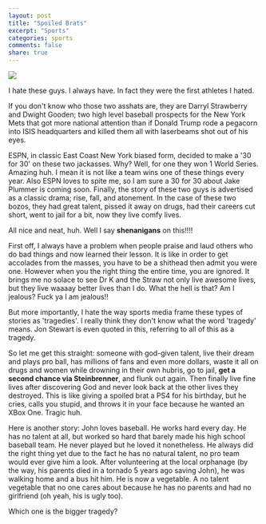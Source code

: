 ```yaml
---
layout: post
title: "Spoiled Brats"
excerpt: "Sports"
categories: sports
comments: false
share: true
---
```


![](http://www.ooyuz.com/images/2016/6/14/1468518750281.jpg)



I hate these guys. I always have. In fact they were the first athletes I hated.


If you don't know who those two asshats are, they are Darryl Strawberry and Dwight Gooden; two high level baseball prospects for the New York Mets that got more national attention than if Donald Trump rode a pegacorn into ISIS headquarters and killed them all with laserbeams shot out of his eyes. 



ESPN, in classic East Coast New York biased form, decided to make a '30 for 30' on these two jackasses. Why? Well, for one they won 1 World Series. Amazing huh. I mean it is not like a team wins one of these things every year. Also ESPN loves to spite me, so I am sure a 30 for 30 about Jake Plummer is coming soon. Finally, the story of these two guys is advertised as a classic drama; rise, fall, and atonement. In the case of these two bozos, they had great talent, pissed it away on drugs, had their careers cut short, went to jail for a bit, now they live comfy lives.


All nice and neat, huh. Well I say **shenanigans** on this!!!!


First off, I always have a problem when people praise and laud others who do bad things and now learned their lesson. It is like in order to get accolades from the masses, you have to be a shithead then admit you were one. However when you the right thing the entire time, you are ignored. It brings me no solace to see Dr K and the Straw not only live awesome lives, but they live waaaay better lives than I do. What the hell is that? Am I jealous? Fuck ya I am jealous!!


But more importantly, I hate the way sports media frame these types of stories as 'tragedies'. I really think they don't know what the word 'tragedy' means. Jon Stewart is even quoted in this, referring to all of this as a tragedy.


So let me get this straight: someone with god-given talent, live their dream and plays pro ball, has millions of fans and even more dollars, waste it all on drugs and women while drowning in their own hubris, go to jail, **get a second chance via Steinbrenner**, and flunk out again. Then finally live fine lives after discovering God and never look back at the other lives they destroyed. This is like giving a spoiled brat a PS4 for his birthday, but he cries, calls you stupid, and throws it in your face because he wanted an XBox One. Tragic huh. 

Here is another story: John loves baseball. He works hard every day. He has no talent at all, but worked so hard that barely made his high school baseball team. He never played but he loved it nonetheless. He always did the right thing yet due to the fact he has no natural talent, no pro team would ever give him a look. After volunteering at the local orphanage (by the way, his parents died in a tornado 5 years ago saving John), he was walking home and a bus hit him. He is now a vegetable. A no talent vegetable that no one cares about because he has no parents and had no girlfriend (oh yeah, his is ugly too). 

Which one is the bigger tragedy?

